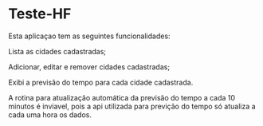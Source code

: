 # Teste-HF
Esta aplicaçao tem as seguintes funcionalidades:

  Lista as cidades cadastradas;
  
  Adicionar, editar e remover cidades cadastradas;
  
  Exibi a previsão do tempo para cada cidade cadastrada.

A rotina para atualização automática da previsão do tempo a cada 10 minutos é inviavel,
pois a api utilizada para previção do tempo só atualiza a cada uma hora os dados.
